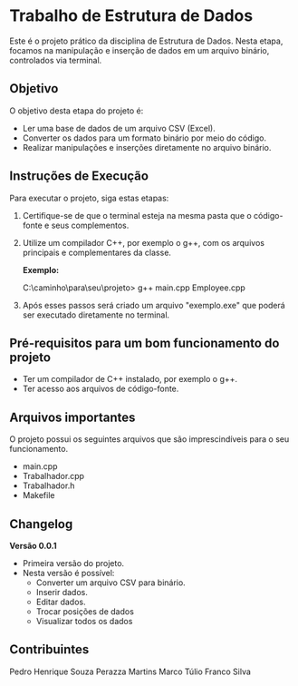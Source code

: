 # Trabalho de Estrutura de Dados

Este é o projeto prático da disciplina de Estrutura de Dados. Nesta etapa, focamos na manipulação e inserção de dados em um arquivo binário, controlados via terminal.

## Objetivo

O objetivo desta etapa do projeto é:

- Ler uma base de dados de um arquivo CSV (Excel).
- Converter os dados para um formato binário por meio do código.
- Realizar manipulações e inserções diretamente no arquivo binário.

## Instruções de Execução

Para executar o projeto, siga estas etapas:

1. Certifique-se de que o terminal esteja na mesma pasta que o código-fonte e seus complementos.

2. Utilize um compilador C++, por exemplo o g++, com os arquivos principais e complementares da classe. 

   **Exemplo:**

   C:\caminho\para\seu\projeto> g++ main.cpp Employee.cpp

3. Após esses passos será criado um arquivo "exemplo.exe" que poderá ser executado diretamente no terminal.

## Pré-requisitos para um bom funcionamento do projeto

- Ter um compilador de C++ instalado, por exemplo o g++.
- Ter acesso aos arquivos de código-fonte.

## Arquivos importantes

O projeto possui os seguintes arquivos que são imprescindíveis para o seu funcionamento.

- main.cpp
- Trabalhador.cpp
- Trabalhador.h
- Makefile

## Changelog

**Versão 0.0.1**
- Primeira versão do projeto.
- Nesta versão é possível:
    - Converter um arquivo CSV para binário.
    - Inserir dados.
    - Editar dados.
    - Trocar posições de dados
    - Visualizar todos os dados

## Contribuintes

Pedro Henrique Souza Perazza Martins
Marco Túlio Franco Silva
